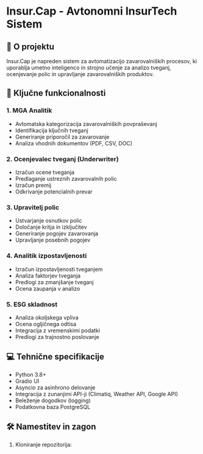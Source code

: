 # Insur.Cap - Avtonomni InsurTech Sistem

## 🎯 O projektu
Insur.Cap je napreden sistem za avtomatizacijo zavarovalniških procesov, ki uporablja umetno inteligenco in strojno učenje za analizo tveganj, ocenjevanje polic in upravljanje zavarovalniških produktov.

## 🚀 Ključne funkcionalnosti

### 1. MGA Analitik
- Avtomatska kategorizacija zavarovalniških povpraševanj
- Identifikacija ključnih tveganj
- Generiranje priporočil za zavarovanje
- Analiza vhodnih dokumentov (PDF, CSV, DOC)

### 2. Ocenjevalec tveganj (Underwriter)
- Izračun ocene tveganja
- Predlaganje ustreznih zavarovalnih polic
- Izračun premij
- Odkrivanje potencialnih prevar

### 3. Upravitelj polic
- Ustvarjanje osnutkov polic
- Določanje kritja in izključitev
- Generiranje pogojev zavarovanja
- Upravljanje posebnih pogojev

### 4. Analitik izpostavljenosti
- Izračun izpostavljenosti tveganjem
- Analiza faktorjev tveganja
- Predlogi za zmanjšanje tveganj
- Ocena zaupanja v analizo

### 5. ESG skladnost
- Analiza okoljskega vpliva
- Ocena ogljičnega odtisa
- Integracija z vremenskimi podatki
- Predlogi za trajnostno poslovanje

## 💻 Tehnične specifikacije
- Python 3.8+
- Gradio UI
- Asyncio za asinhrono delovanje
- Integracija z zunanjimi API-ji (Climatiq, Weather API, Google API)
- Beleženje dogodkov (logging)
- Podatkovna baza PostgreSQL

## 🛠️ Namestitev in zagon

1. Kloniranje repozitorija: 